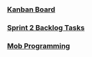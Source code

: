 ### [Kanban Board](https://dev.azure.com/sbarikiv/Gaming%20Behavioral%20Matchmaking%20System/_boards/board/t/Gaming%20Behavioral%20Matchmaking%20System%20Team/Backlog%20items)

### [Sprint 2 Backlog Tasks](https://dev.azure.com/sbarikiv/Gaming%20Behavioral%20Matchmaking%20System/_sprints/backlog/Gaming%20Behavioral%20Matchmaking%20System%20Team/Gaming%20Behavioral%20Matchmaking%20System/Sprint%202)
### [Mob Programming](https://web.microsoftstream.com/video/53f1426e-f53a-41ed-8242-ae350057f610)
